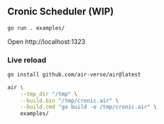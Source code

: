 ## Cronic Scheduler (WIP)

```sh
go run . examples/
```
Open http://localhost:1323

### Live reload
```sh
go install github.com/air-verse/air@latest

air \
    --tmp_dir "/tmp" \
    --build.bin "/tmp/cronic.air" \
    --build.cmd "go build -o /tmp/cronic.air" \
    examples/
```
